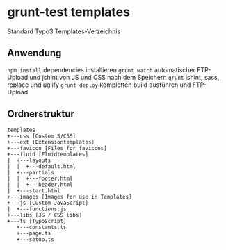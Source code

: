 # grunt-test templates
Standard Typo3 Templates-Verzeichnis

## Anwendung
`npm install` dependencies installieren
`grunt watch` automatischer FTP-Upload und jshint von JS und CSS nach dem Speichern
`grunt` jshint, sass, replace und uglify
`grunt deploy` kompletten build ausführen und FTP-Upload

## Ordnerstruktur
```
templates
+---css [Custom S/CSS]
+---ext [Extensiontemplates]
+---favicon [Files for favicons]
+---fluid [Fluidtemplates]
|  +---layouts
|  |  +---default.html
|  +---partials
|  |  +---footer.html
|  |  +---header.html
|  +---start.html
+---images [Images for use in Templates]
+---js [Custom JavaScript]
|  +---functions.js
+---libs [JS / CSS libs]
+---ts [TypoScript]
   +---constants.ts
   +---page.ts
   +---setup.ts
```
